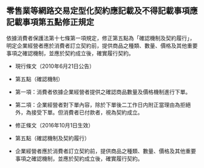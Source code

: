 ## 零售業等網路交易定型化契約應記載及不得記載事項應記載事項第五點修正規定

依據消費者保護法第十七條第一項規定，修正第五點為「確認機制及契約履行」，明定企業經營者應於消費者訂立契約前，提供商品之種類、數量、價格及其他重要事項之確認機制，並應於契約成立後，確實履行契約。

+ 現行條文（2010年6月21日公告）
 + 第五點（確認機制）
 + 第一項：消費者依據企業經營者提供之確認商品數量及價格機制進行下單。
 + 第二項：企業經營者對下單內容，除於下單後二工作日内附正當理由為拒絕外，為接受下單。但消費者已付款者，視為契約成立。


+ 修正條文（2016年10月1日生效）
 + 第五點（確認機制及契約履行）
 + 企業經營者應於消費者訂立契約前，提供商品之種類、數量、價格及其他重要事項之確認機制，並應於契約成立後，確實履行契約。

